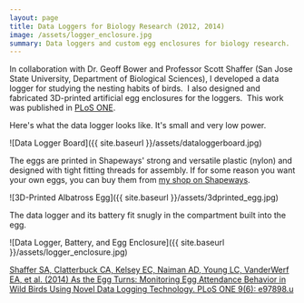 ```yaml
---
layout: page
title: Data Loggers for Biology Research (2012, 2014)
image: /assets/logger_enclosure.jpg
summary: Data loggers and custom egg enclosures for biology research.
---
```


In collaboration with Dr. Geoff Bower and Professor Scott Shaffer (San Jose
State University, Department of Biological Sciences), I developed a data
logger for studying the nesting habits of birds.  I also designed and
fabricated 3D-printed artificial egg enclosures for the loggers.  This work
was published in [PLoS
ONE](http://journals.plos.org/plosone/article?id=10.1371/journal.pone.0097898).

Here's what the data logger looks like. It's small and very low power.

![Data Logger Board]({{ site.baseurl }}/assets/dataloggerboard.jpg)

The eggs are printed in Shapeways' strong and versatile plastic (nylon) and designed with tight fitting threads for assembly. If for some reason you want your own eggs, you can buy them from [my shop on Shapeways](https://www.shapeways.com/shops/engineerfs).

![3D-Printed Albatross Egg]({{ site.baseurl }}/assets/3dprinted_egg.jpg)

The data logger and its battery fit snugly in the compartment built into the egg.

![Data Logger, Battery, and Egg Enclosure]({{ site.baseurl }}/assets/logger_enclosure.jpg)

[Shaffer SA, Clatterbuck CA, Kelsey EC, Naiman AD, Young LC, VanderWerf EA, et
al. (2014) As the Egg Turns: Monitoring Egg Attendance Behavior in Wild Birds
Using Novel Data Logging Technology. PLoS ONE 9(6): e97898.u](https://journals.plos.org/plosone/article?id=10.1371/journal.pone.0097898)